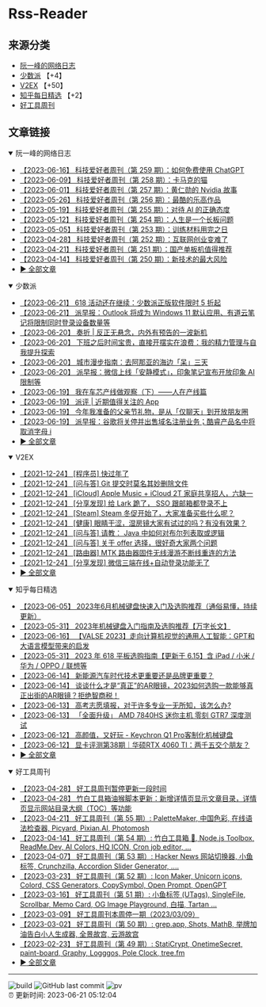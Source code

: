 # Rss-Reader

## 来源分类

* [阮一峰的网络日志](#阮一峰的网络日志)
* [少数派](#少数派) 【+4】
* [V2EX](#V2EX) 【+50】
* [知乎每日精选](#知乎每日精选) 【+2】
* [好工具周刊](#好工具周刊)

## 文章链接

<details open>
    <summary id="阮一峰的网络日志">
     阮一峰的网络日志
    </summary>


* [【2023-06-16】 科技爱好者周刊（第 259 期）：如何免费使用 ChatGPT](http://www.ruanyifeng.com/blog/2023/06/weekly-issue-259.html)
* [【2023-06-09】 科技爱好者周刊（第 258 期）：卡马克的猫](http://www.ruanyifeng.com/blog/2023/06/weekly-issue-258.html)
* [【2023-06-01】 科技爱好者周刊（第 257 期）：黄仁勋的 Nvidia 故事](http://www.ruanyifeng.com/blog/2023/06/weekly-issue-257.html)
* [【2023-05-26】 科技爱好者周刊（第 256 期）：最酷的乐高作品](http://www.ruanyifeng.com/blog/2023/05/weekly-issue-256.html)
* [【2023-05-19】 科技爱好者周刊（第 255 期）：对待 AI 的正确态度](http://www.ruanyifeng.com/blog/2023/05/weekly-issue-255.html)
* [【2023-05-12】 科技爱好者周刊（第 254 期）：人生是一个长板问题](http://www.ruanyifeng.com/blog/2023/05/weekly-issue-254.html)
* [【2023-05-05】 科技爱好者周刊（第 253 期）：训练材料用完之日](http://www.ruanyifeng.com/blog/2023/05/weekly-issue-253.html)
* [【2023-04-28】 科技爱好者周刊（第 252 期）：互联网创业变难了](http://www.ruanyifeng.com/blog/2023/04/weekly-issue-252.html)
* [【2023-04-21】 科技爱好者周刊（第 251 期）：国产单板机值得推荐](http://www.ruanyifeng.com/blog/2023/04/weekly-issue-251.html)
* [【2023-04-14】 科技爱好者周刊（第 250 期）：新技术的最大风险](http://www.ruanyifeng.com/blog/2023/04/weekly-issue-250.html)
* [:arrow_forward: 全部文章](data/阮一峰的网络日志.md)
</details>

<details open>
    <summary id="少数派">
     少数派
    </summary>


* [【2023-06-21】 618 活动还在继续：少数派正版软件限时 5 折起](https://sspai.com/post/80415)
* [【2023-06-21】 派早报：Outlook 将成为 Windows 11 默认应用、有道云笔记将限制同时登录设备数量等](https://sspai.com/post/80491)
* [【2023-06-20】 奏折 | 反正无悬念，内外有预告的一波新机](https://sspai.com/prime/story/zouzhe-230620)
* [【2023-06-20】 下班之后时间宝贵，直接开摆实在浪费：我的精力管理与自我提升探索](https://sspai.com/post/80461)
* [【2023-06-20】 城市漫步指南：去阿那亚的海边「呆」三天](https://sspai.com/post/79411)
* [【2023-06-20】 派早报：微信上线「安静模式」，印象笔记宣布开放印象 AI 限制等](https://sspai.com/post/80454)
* [【2023-06-19】 我在车芯产线做观察（下）——人在产线篇](https://sspai.com/prime/story/car-chip-pipeline-observations-2)
* [【2023-06-19】 派评 | 近期值得关注的 App](https://sspai.com/post/80432)
* [【2023-06-19】 今年我准备的父亲节礼物，是从「仅聊天」到开放朋友圈](https://sspai.com/post/80390)
* [【2023-06-19】 派早报：谷歌将关停并出售域名注册业务；酷睿产品名中将取消字母 i](https://sspai.com/post/80409)
* [:arrow_forward: 全部文章](data/少数派.md)
</details>

<details open>
    <summary id="V2EX">
     V2EX
    </summary>


* [【2021-12-24】 [程序员] 快过年了](https://www.v2ex.com/t/824201)
* [【2021-12-24】 [问与答] Git 提交时莫名其妙删除文件](https://www.v2ex.com/t/824200)
* [【2021-12-24】 [iCloud] Apple Music + iCloud 2T 家庭共享招人，六缺一](https://www.v2ex.com/t/824199)
* [【2021-12-24】 [分享发现] 给 Lark 跪了， SSO 跟邮箱都登录不上](https://www.v2ex.com/t/824198)
* [【2021-12-24】 [Steam] Steam 冬促开始了，大家准备买些什么呢？](https://www.v2ex.com/t/824197)
* [【2021-12-24】 [健康] 眼睛干涩，湿房镜大家有试过的吗？有没有效果？](https://www.v2ex.com/t/824196)
* [【2021-12-24】 [问与答] 请教： Java 中如何对布尔列表取或逻辑](https://www.v2ex.com/t/824194)
* [【2021-12-24】 [问与答] 关于 offer 选择，很好奇大家两个问题](https://www.v2ex.com/t/824192)
* [【2021-12-24】 [路由器] MTK 路由器固件无线漫游不断线重连的方法](https://www.v2ex.com/t/824191)
* [【2021-12-24】 [分享发现] 微信三端在线+自动登录功能无了](https://www.v2ex.com/t/824190)
* [:arrow_forward: 全部文章](data/V2EX.md)
</details>

<details open>
    <summary id="知乎每日精选">
     知乎每日精选
    </summary>


* [【2023-06-05】 2023年6月机械键盘快速入门及选购推荐（通俗易懂，持续更新）](http://zhuanlan.zhihu.com/p/634433681?utm_campaign=rss&utm_medium=rss&utm_source=rss&utm_content=title)
* [【2023-05-31】 2023年机械键盘入门指南及选购推荐【万字长文】](http://zhuanlan.zhihu.com/p/632833181?utm_campaign=rss&utm_medium=rss&utm_source=rss&utm_content=title)
* [【2023-06-16】 【VALSE 2023】走向计算机视觉的通用人工智能：GPT和大语言模型带来的启发](http://zhuanlan.zhihu.com/p/620631150?utm_campaign=rss&utm_medium=rss&utm_source=rss&utm_content=title)
* [【2023-05-31】 2023 年 618 平板选购指南【更新于 6.15】含 iPad / 小米 / 华为 / OPPO / 联想等](http://zhuanlan.zhihu.com/p/633714867?utm_campaign=rss&utm_medium=rss&utm_source=rss&utm_content=title)
* [【2023-06-14】 新能源汽车时代技术更重要还是品牌更重要？](http://www.zhihu.com/question/598593472/answer/3020473909?utm_campaign=rss&utm_medium=rss&utm_source=rss&utm_content=title)
* [【2023-06-14】 谈谈什么才是“真正”的AR眼镜，2023如何选购一款能够真正出街的AR眼镜？拒绝智商税！](http://zhuanlan.zhihu.com/p/636775891?utm_campaign=rss&utm_medium=rss&utm_source=rss&utm_content=title)
* [【2023-06-13】 高考志愿填报，对于许多专业一无所知，该怎么办?](http://www.zhihu.com/question/323060216/answer/3066812400?utm_campaign=rss&utm_medium=rss&utm_source=rss&utm_content=title)
* [【2023-06-13】 「全面升级」 AMD 7840HS 迷你主机 零刻 GTR7 深度测试](http://zhuanlan.zhihu.com/p/636603672?utm_campaign=rss&utm_medium=rss&utm_source=rss&utm_content=title)
* [【2023-06-12】 高颜值，又好玩 - Keychron Q1 Pro客制化机械键盘](http://zhuanlan.zhihu.com/p/636061020?utm_campaign=rss&utm_medium=rss&utm_source=rss&utm_content=title)
* [【2023-06-12】 显卡评测第38期｜华硕RTX 4060 TI：两千五交个朋友？](http://zhuanlan.zhihu.com/p/635870824?utm_campaign=rss&utm_medium=rss&utm_source=rss&utm_content=title)
* [:arrow_forward: 全部文章](data/知乎每日精选.md)
</details>

<details open>
    <summary id="好工具周刊">
     好工具周刊
    </summary>


* [【2023-04-28】 好工具周刊暂停更新一段时间](https://bestxtools.zhubai.love/posts/2263527393547292672)
* [【2023-04-28】 竹白工具箱油猴脚本更新：新增详情页显示文章目录，详情页显示网站目录大纲（TOC）等功能](https://bestxtools.zhubai.love/posts/2263527393547292672)
* [【2023-04-21】 好工具周刊（第 55 期）: PaletteMaker, 中国色彩, 在线语法检查器, Picyard, Pixian.AI, Photomosh](https://bestxtools.zhubai.love/posts/2260993907208835072)
* [【2023-04-14】 好工具周刊（第 54 期）: 竹白工具箱 🧰, Node.js Toolbox, ReadMe.Dev, AI Colors, HQ ICON, Cron job editor, ...](https://bestxtools.zhubai.love/posts/2258541502231805952)
* [【2023-04-07】 好工具周刊（第 53 期）: Hacker News 网站切换器, 小鱼标签, Crunchzilla, Accordion Slider Generator, ....](https://bestxtools.zhubai.love/posts/2255931383602020352)
* [【2023-03-23】 好工具周刊（第 52 期）: Icon Maker, Unicorn icons, Colord, CSS Generators, CopySymbol, Open Prompt, OpenGPT](https://bestxtools.zhubai.love/posts/2250649351762280448)
* [【2023-03-16】 好工具周刊（第 51 期）: 小鱼标签 (UTags), SingleFile, Scrollbar, Memo Card, OG Image Playground, 白描, Tartan ...](https://bestxtools.zhubai.love/posts/2248101999973670912)
* [【2023-03-09】 好工具周刊本周停一期（2023/03/09）](https://bestxtools.zhubai.love/posts/2245516916011892736)
* [【2023-03-02】 好工具周刊（第 50 期）: grep.app, Shots, MathB, 举牌加油告白小人生成器, 全景故宫, 云游故宫](https://bestxtools.zhubai.love/posts/2243018555094687744)
* [【2023-02-23】 好工具周刊（第 49 期）: StatiCrypt, OnetimeSecret, paint-board, Graphy, Logggos, Pole Clock, tree.fm](https://bestxtools.zhubai.love/posts/2240480765706440704)
* [:arrow_forward: 全部文章](data/好工具周刊.md)
</details>


---

![build](https://github.com/LikaiLee/rss-reader/workflows/rss%20reader/badge.svg)
![GitHub last commit](https://img.shields.io/github/last-commit/likailee/rss-reader)
![pv](https://pageview.vercel.app/?github_user=likailee) <br>
:alarm_clock: 更新时间: 2023-06-21 05:12:04